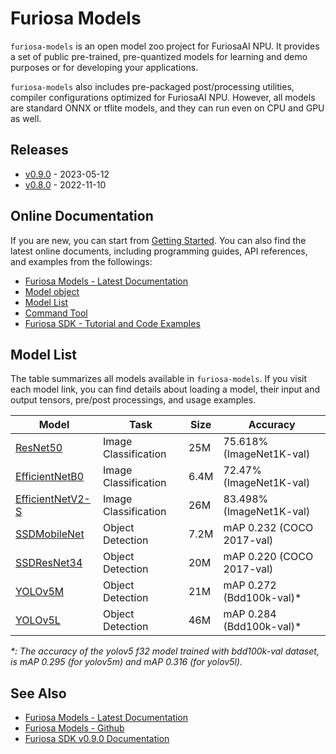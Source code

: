 Furiosa Models
======================
`furiosa-models` is an open model zoo project for FuriosaAI NPU.
It provides a set of public pre-trained, pre-quantized models for learning and demo purposes or
for developing your applications.

`furiosa-models` also includes pre-packaged post/processing utilities, compiler configurations optimized
for FuriosaAI NPU. However, all models are standard ONNX or tflite models,
and they can run even on CPU and GPU as well.

## Releases
* [v0.9.0](https://furiosa-ai.github.io/furiosa-models/v0.9.0/changelog/) - 2023-05-12
* [v0.8.0](https://furiosa-ai.github.io/furiosa-models/v0.8.0/changelog/) - 2022-11-10

## Online Documentation
If you are new, you can start from [Getting Started](https://furiosa-ai.github.io/furiosa-models/v0.9.0/getting_started/).
You can also find the latest online documents,
including programming guides, API references, and examples from the followings:

* [Furiosa Models - Latest Documentation](https://furiosa-ai.github.io/furiosa-models/latest/)
* [Model object](https://furiosa-ai.github.io/furiosa-models/v0.9.0/model_object/)
* [Model List](https://furiosa-ai.github.io/furiosa-models/v0.9.0/#model_list)
* [Command Tool](https://furiosa-ai.github.io/furiosa-models/v0.9.0/command_tool/)
* [Furiosa SDK - Tutorial and Code Examples](https://furiosa-ai.github.io/docs/v0.9.0/en/software/tutorials.html)


## <a name="model_list"></a>Model List
The table summarizes all models available in `furiosa-models`. If you visit each model link,
you can find details about loading a model, their input and output tensors, pre/post processings, and usage examples.

| Model                                                                                            | Task                 | Size | Accuracy                   |
|--------------------------------------------------------------------------------------------------| -------------------- | ---- |----------------------------|
| [ResNet50](https://furiosa-ai.github.io/furiosa-models/v0.9.0/models/resnet50_v1.5/)             | Image Classification | 25M  | 75.618% (ImageNet1K-val)   |
| [EfficientNetB0](https://furiosa-ai.github.io/furiosa-models/v0.9.0/models/efficientnet_b0/)     | Image Classification | 6.4M | 72.47% (ImageNet1K-val)    |
| [EfficientNetV2-S](https://furiosa-ai.github.io/furiosa-models/v0.9.0/models/efficientnet_v2_s/) | Image Classification | 26M  | 83.498% (ImageNet1K-val)   |
| [SSDMobileNet](https://furiosa-ai.github.io/furiosa-models/v0.9.0/models/ssd_mobilenet/)         | Object Detection     | 7.2M | mAP 0.232 (COCO 2017-val)  |
| [SSDResNet34](https://furiosa-ai.github.io/furiosa-models/v0.9.0/models/ssd_resnet34/)           | Object Detection     | 20M  | mAP 0.220 (COCO 2017-val)  |
| [YOLOv5M](https://furiosa-ai.github.io/furiosa-models/v0.9.0/models/yolov5m/)                    | Object Detection     | 21M  | mAP 0.272 (Bdd100k-val)\*  |
| [YOLOv5L](https://furiosa-ai.github.io/furiosa-models/v0.9.0/models/yolov5l/)                    | Object Detection     | 46M  | mAP 0.284 (Bdd100k-val)\*  |

_\*: The accuracy of the yolov5 f32 model trained with bdd100k-val dataset, is mAP 0.295 (for yolov5m) and mAP 0.316 (for yolov5l)._

## See Also
* [Furiosa Models - Latest Documentation](https://furiosa-ai.github.io/furiosa-models/latest/)
* [Furiosa Models - Github](https://github.com/furiosa-ai/furiosa-models)
* [Furiosa SDK v0.9.0 Documentation](https://furiosa-ai.github.io/docs/v0.9.0/en/)
